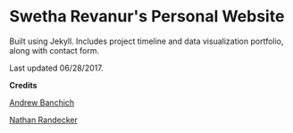 # Swetha Revanur's Personal Website

Built using Jekyll. Includes project timeline and data visualization portfolio, along with contact form.

Last updated 06/28/2017.

**Credits**

[Andrew Banchich](https://andrewbanchich.gitlab.io/forty-jekyll-theme/)

[Nathan Randecker](https://github.com/nrandecker/particle)
